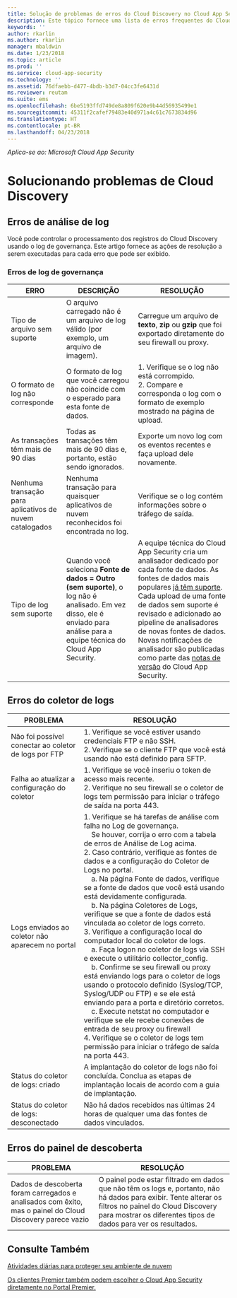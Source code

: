 ```yaml
---
title: Solução de problemas de erros do Cloud Discovery no Cloud App Security | Microsoft Docs
description: Este tópico fornece uma lista de erros frequentes do Cloud Discovery e recomendações de resolução para cada um.
keywords: ''
author: rkarlin
ms.author: rkarlin
manager: mbaldwin
ms.date: 1/23/2018
ms.topic: article
ms.prod: ''
ms.service: cloud-app-security
ms.technology: ''
ms.assetid: 76dfaebb-d477-4bdb-b3d7-04cc3fe6431d
ms.reviewer: reutam
ms.suite: ems
ms.openlocfilehash: 6be5193ffd749de8a809f620e9b44d56935499e1
ms.sourcegitcommit: 45311f2cafef79483e40d971a4c61c7673834d96
ms.translationtype: HT
ms.contentlocale: pt-BR
ms.lasthandoff: 04/23/2018
---
```

*Aplica-se ao: Microsoft Cloud App Security*


# <a name="troubleshooting-cloud-discovery"></a>Solucionando problemas de Cloud Discovery
## <a name="log-parsing-errors"></a>Erros de análise de log

Você pode controlar o processamento dos registros do Cloud Discovery usando o log de governança. Este artigo fornece as ações de resolução a serem executadas para cada erro que pode ser exibido.

### <a name="governance-log-errors"></a>Erros de log de governança

|ERRO|DESCRIÇÃO|RESOLUÇÃO|
|----|----|----|
|Tipo de arquivo sem suporte|O arquivo carregado não é um arquivo de log válido (por exemplo, um arquivo de imagem).|Carregue um arquivo de **texto**, **zip** ou **gzip** que foi exportado diretamente do seu firewall ou proxy.|
|O formato de log não corresponde|O formato de log que você carregou não coincide com o esperado para esta fonte de dados.|1. Verifique se o log não está corrompido. <br /> 2. Compare e corresponda o log com o formato de exemplo mostrado na página de upload.|
|As transações têm mais de 90 dias|Todas as transações têm mais de 90 dias e, portanto, estão sendo ignorados.|Exporte um novo log com os eventos recentes e faça upload dele novamente.|
|Nenhuma transação para aplicativos de nuvem catalogados|Nenhuma transação para quaisquer aplicativos de nuvem reconhecidos foi encontrada no log.|Verifique se o log contém informações sobre o tráfego de saída.|
|Tipo de log sem suporte|Quando você seleciona **Fonte de dados = Outro (sem suporte)**, o log não é analisado. Em vez disso, ele é enviado para análise para a equipe técnica do Cloud App Security.|A equipe técnica do Cloud App Security cria um analisador dedicado por cada fonte de dados. As fontes de dados mais populares [já têm suporte](set-up-cloud-discovery.md). Cada upload de uma fonte de dados sem suporte é revisado e adicionado ao pipeline de analisadores de novas fontes de dados. Novas notificações de analisador são publicadas como parte das [notas de versão](release-notes.md) do Cloud App Security.|

## <a name="log-collector-errors"></a>Erros do coletor de logs

|                         PROBLEMA                          |                                                                                                                                                                                                                                                                                                                                                                                                                                                                                                                                                                                                     RESOLUÇÃO                                                                                                                                                                                                                                                                                                                                                                                                                                                                                                                                                                                                     |
|--------------------------------------------------------|--------------------------------------------------------------------------------------------------------------------------------------------------------------------------------------------------------------------------------------------------------------------------------------------------------------------------------------------------------------------------------------------------------------------------------------------------------------------------------------------------------------------------------------------------------------------------------------------------------------------------------------------------------------------------------------------------------------------------------------------------------------------------------------------------------------------------------------------------------------------------------------------------------------------------------------------------------------------------------------------------------------------------------------------------------------------------------------------------------------------------------------------------------------------------------------------------------------------|
|    Não foi possível conectar ao coletor de logs por FTP     |                                                                                                                                                                                                                                                                                                                                                                                                                                                                                                                                    1. Verifique se você estiver usando credenciais FTP e não SSH. <br />2. Verifique se o cliente FTP que você está usando não está definido para SFTP.                                                                                                                                                                                                                                                                                                                                                                                                                                                                                                                                     |
|        Falha ao atualizar a configuração do coletor         |                                                                                                                                                                                                                                                                                                                                                                                                                                                                                                                          1. Verifique se você inseriu o token de acesso mais recente. <br />2. Verifique no seu firewall se o coletor de logs tem permissão para iniciar o tráfego de saída na porta 443.                                                                                                                                                                                                                                                                                                                                                                                                                                                                                                                          |
| Logs enviados ao coletor não aparecem no portal | 1.  Verifique se há tarefas de análise com falha no Log de governança.  <br />  &nbsp;&nbsp;&nbsp;&nbsp;Se houver, corrija o erro com a tabela de erros de Análise de Log acima.<br /> 2. Caso contrário, verifique as fontes de dados e a configuração do Coletor de Logs no portal. <br /> &nbsp;&nbsp;&nbsp;&nbsp;a. Na página Fonte de dados, verifique se a fonte de dados que você está usando está devidamente configurada. <br />&nbsp;&nbsp;&nbsp;&nbsp;b. Na página Coletores de Logs, verifique se que a fonte de dados está vinculada ao coletor de logs correto. <br /> 3. Verifique a configuração local do computador local do coletor de logs.  <br />&nbsp;&nbsp;&nbsp;&nbsp;a. Faça logon no coletor de logs via SSH e execute o utilitário collector_config.<br/>&nbsp;&nbsp;&nbsp;&nbsp;b. Confirme se seu firewall ou proxy está enviando logs para o coletor de logs usando o protocolo definido (Syslog/TCP, Syslog/UDP ou FTP) e se ele está enviando para a porta e diretório corretos.<br /> &nbsp;&nbsp;&nbsp;&nbsp;c. Execute netstat no computador e verifique se ele recebe conexões de entrada de seu proxy ou firewall <br /> 4.   Verifique se o coletor de logs tem permissão para iniciar o tráfego de saída na porta 443. |
|             Status do coletor de logs: criado              |                                                                                                                                                                                                                                                                                                                                                                                                                                                                                                                                            A implantação do coletor de logs não foi concluída. Conclua as etapas de implantação locais de acordo com a guia de implantação.                                                                                                                                                                                                                                                                                                                                                                                                                                                                                                                                             |
|           Status do coletor de logs: desconectado           |                                                                                                                                                                                                                                                                                                                                                                                                                                                                                                                                                                     Não há dados recebidos nas últimas 24 horas de qualquer uma das fontes de dados vinculados.                                                                                                                                                                                                                                                                                                                                                                                                                                                                                                                                                                     |

## <a name="discovery-dashboard-errors"></a>Erros do painel de descoberta

|PROBLEMA|RESOLUÇÃO|
|----|----|
|Dados de descoberta foram carregados e analisados com êxito, mas o painel do Cloud Discovery parece vazio|O painel pode estar filtrado em dados que não têm os logs e, portanto, não há dados para exibir. Tente alterar os filtros no painel do Cloud Discovery para mostrar os diferentes tipos de dados para ver os resultados.|

## <a name="see-also"></a>Consulte Também  
[Atividades diárias para proteger seu ambiente de nuvem](daily-activities-to-protect-your-cloud-environment.md)   

[Os clientes Premier também podem escolher o Cloud App Security diretamente no Portal Premier.](https://premier.microsoft.com/)  

